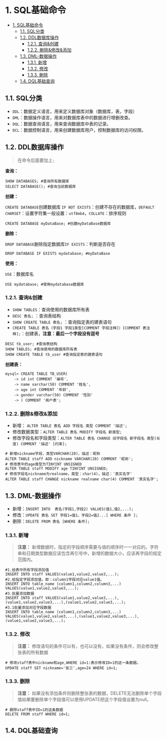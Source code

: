 # 1. SQL基础命令

- [1. SQL基础命令](#1-sql基础命令)
  - [1.1. SQL分类](#11-sql分类)
  - [1.2. DDL数据库操作](#12-ddl数据库操作)
    - [1.2.1. 查询\&创建](#121-查询创建)
    - [1.2.2. 删除\&修改\&添加](#122-删除修改添加)
  - [1.3. DML-数据操作](#13-dml-数据操作)
    - [1.3.1. 新增](#131-新增)
    - [1.3.2. 修改](#132-修改)
    - [1.3.3. 删除](#133-删除)
  - [1.4. DQL基础查询](#14-dql基础查询)

## 1.1. SQL分类

- `DDL`：数据定义语言，用来定义数据库对象（数据库，表，字段）
- `DML`：数据操作语言，用来对数据库表中的数据进行增删改查。
- `DQL`：数据查询语言，用来查询数据库中表的记录。
- `DCL`：数据控制语言，用来创建数据库用户，控制数据库的访问权限。

## 1.2. DDL数据库操作

> 在命令后面要加上`;`

**查询：**

```shell
SHOW DATABASES; #查询所有数据库
SELECT DATABASE(); #查询当前数据库
```

**创建：**

`CREATE DATABASE`创建数据库 `IF NOT EXISTS`：创建不存在的数据库，`DEFAULT CHARSET`：设置字符集一般设置：`utf8mb4`，`COLLATE`：排序规则

```shell
CREATE DATABASE myDataBase; #创建myDataBase数据库
```

**删除：**

`DROP DATABASE`删除指定数据库`IF EXISTS`：判断是否存在

```shell
DROP DATABASE IF EXISTS mydatabase; #myDataBase
```

**使用：**

`USE`：数据库名

```shell
USE mydatabase; #使用mydatabase数据库
```

### 1.2.1. 查询&创建

- `SHOW TABLES`：查询使用的数据库所有表
- `DESC 表名;` ：查询表结构
- `SHOW CREATE TABLE 表名;` ：查询指定表的建表语句
- `CREATE TABLE 表名（字段1 字段1类型[COMMENT 字段注释]）[COMMENT 表注释];`：创建表，**注意：最后一个字段没有逗号**

```shell
DESC tb_user; #查询表结构
SHOW TABLES; #查询使用的数据库所有表
SHOW CREATE TABLE tb_user #查询指定表的建表语句
```

**创建表：**

```shell
mysql> CREATE TABLE TB_USER(
    -> id int COMMENT '编号',
    -> name varchar(50) COMMENT '姓名',
    -> age int COMMENT '年龄',
    -> gender varchar(50) COMMENT '性别'
    -> ) COMMENT '用户表';
```

### 1.2.2. 删除&修改&添加

- 新增： `ALTER TABLE 表名 ADD 字段名 类型 COMMENT '描述';`
- 修改数据类型：`ALTER TABLE 表名 MODIFY 字段名 新类型;`
- 修改字段名和字段类型：`ALTER TABLE 表名 CHANGE 旧字段名 新字段名 类型(长度) COMMENT '描述' [约束];`

```shell
# 新增nickname字段，类型VARCHAR(20)，描述：昵称
ALTER TABLE staff ADD nickname VARCHAR(20) COMMENT '昵称';
# 修改表中的age类型为TINYINT UNSIGNED
ALTER TABLE staff MODIFY age TINYINT UNSIGNED;
# 修改字段名nickname为realname，类型：char(4)，描述：'真实名字'
ALTER TABLE staff CHANGE nickname realname char(4) COMMENT '真实名字';
```

## 1.3. DML-数据操作

- 新增：`INSERT INTO  表名(字段1,字段2) VALUES(值1,值2,...);`
- 修改：`UPDATE 表名 SET 字段1=值1，字段2=值2...[ WHERE 条件 ];`
- 删除：`DELETE FROM 表名 [WHERE 条件];`

### 1.3.1. 新增

> **注意：** 新增数据时，指定的字段顺序需要与值的顺序时一一对应的。字符串和日期类型数据应该包含再引号中，新增的数据大小，应该再字段的规定范围内。

```shell
#1.给表中所有字段添加值
INSERT INTO staff VALUES(value1,value2,value3,...);
#2.给指定字段添加值，即：column1字段对应value1值。
INSERT INTO table_name (column1,column2,column3,...) 
VALUES(value1,value2,value3,...);
#3.批量添加数据
INSERT INTO staff VALUES(value1,value2,value3,...),(value1,value2,value3,...),(value1,value2,value3,...);
#3.1批量添加对应字段数据
INSERT INTO table_name (column1,column2,column3,...) 
VALUES(value1,value2,value3,...),(value1,value2,value3,...),(value1,value2,value3,...);
```

### 1.3.2. 修改

> **注意：** 修改语句的条件可以有，也可以没有，如果没有条件，则会修改整张表的所有数据

```shell
# 修改staff表中nickname和age,WHERE id=1:表示修改ID=1的这一条数据。
UPDATE staff SET nickname='张三',age=24 WHERE id=1;
```

### 1.3.3. 删除

> **注意：** 如果没有添加条件则删除整张表的数据，DELETE无法删除单个字段值如果要删除单个字段值可以使用UPDATE把这个字段值设置为null。

```shell
# 删除staff表中ID=1的这条数据
DELETE FROM staff WHERE id=1;
```

## 1.4. DQL基础查询
